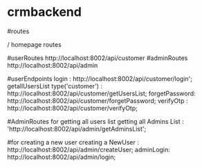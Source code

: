 # crmbackend


#routes

/ homepage routes

#userRoutes 
http://localhost:8002/api/customer
#adminRoutes
http://localhost:8002/api/admin

#userEndpoints
 login :                                    http://localhost:8002/api/customer/login';
 getallUsersList type('customer') :         http://localhost:8002/api/customer/getUsersList;
 forgetPassword:                            http://localhost:8002/api/customer/forgetPassword;
 verifyOtp :                                http://localhost:8002/api/customer/verifyOtp;

#AdminRoutes
for getting all users list
getting all Admins List :   'http://localhost:8002/api/admin/getAdminsList';

#for creating a new user
creating a NewUser :   http://localhost:8002/api/admin/createUser;
adminLogin:            http://localhost:8002/api/admin/login;



 
